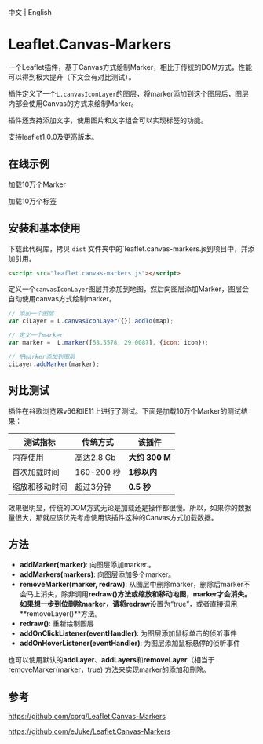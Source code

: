 中文 | English

# Leaflet.Canvas-Markers

一个Leaflet插件，基于Canvas方式绘制Marker，相比于传统的DOM方式，性能可以得到极大提升（下文会有对比测试）。

插件定义了一个`L.canvasIconLayer`的图层，将marker添加到这个图层后，图层内部会使用Canvas的方式来绘制Marker。

插件还支持添加文字，使用图片和文字组合可以实现标签的功能。

支持leaflet1.0.0及更高版本。



## 在线示例

加载10万个Marker

加载10万个标签



## 安装和基本使用

下载此代码库，拷贝 `dist` 文件夹中的`leaflet.canvas-markers.js到项目中，并添加引用。

```html
<script src="leaflet.canvas-markers.js"></script>
```

定义一个`canvasIconLayer`图层并添加到地图，然后向图层添加Marker，图层会自动使用canvas方式绘制marker。

```js
// 添加一个图层
var ciLayer = L.canvasIconLayer({}).addTo(map);

// 定义一个marker 
var marker =  L.marker([58.5578, 29.0087], {icon: icon});

// 把marker添加到图层
ciLayer.addMarker(marker);
```



## 对比测试

插件在谷歌浏览器v66和IE11上进行了测试。下面是加载10万个Marker的测试结果：

<table>
  <thead>
    <tr>
      <th>测试指标</th>
      <th>传统方式</th>
      <th><b>该插件</b></th>
    </tr>
  </thead>
  <tbody>
    <tr>
      <td>内存使用</td>
      <td>高达2.8 Gb</td>
      <td><b>大约 300 M</b></td>
    </tr>
    <tr>
      <td>首次加载时间</td>
      <td>160-200 秒</td>
      <td><b>1秒以内</b></td>
    </tr>
    <tr>
      <td>缩放和移动时间</td>
      <td>超过3分钟</td>
      <td><b>0.5 秒</b></td>
    </tr>
  </tbody>
</table>

效果很明显，传统的DOM方式无论是加载还是操作都很慢。所以，如果你的数据量很大，那就应该优先考虑使用该插件这种的Canvas方式加载数据。



## 方法

- **addMarker(marker)**: 向图层添加marker.。
- **addMarkers(markers)**: 向图层添加多个marker。
- **removeMarker(marker, redraw)**: 从图层中删除marker，删除后marker不会马上消失，除非调用**redraw()**方法或缩放和移动地图，marker才会消失。如果想一步到位删除marker，请将**redraw**设置为“true”，或者直接调用**removeLayer()**方法。
- **redraw()**: 重新绘制图层
- **addOnClickListener(eventHandler)**: 为图层添加鼠标单击的侦听事件
- **addOnHoverListener(eventHandler)**: 为图层添加鼠标悬停的侦听事件

也可以使用默认的**addLayer**、**addLayers**和**removeLayer**（相当于removeMarker(marker，true) 方法来实现marker的添加和删除。



## 参考

https://github.com/corg/Leaflet.Canvas-Markers

https://github.com/eJuke/Leaflet.Canvas-Markers